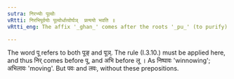 ```yaml
---
sutra: निरभ्योः पूल्वोः
vRtti: निरभिपूर्वयोः पूल्वोर्धात्वोर्घञ्  प्रत्ययो भवति ॥
vRtti_eng: The affix '_ghan_' comes after the roots '_pu_' (to purify) and '_lu_' (to cut) when '_nir_' and '_abhi_' are respectively in composition.

---
```

The word पू refers to both पूङ् and पूञ्. The rule (I.3.10.) must be applied here, and thus निर् comes before पू, and अभि before लू । As निष्पावः 'winnowing'; अभिलावः 'moving'. But पवः and लवः, without these prepositions.